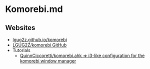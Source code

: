 # Komorebi.md

## Websites

* [lgug2z.github.io/komorebi](https://lgug2z.github.io/komorebi/)
* [LGUG2Z/komorebi GitHub](https://github.com/LGUG2Z/komorebi)
* Tutorials
  * [QuinnCiccoretti/komorebi.ahk => i3-like configuration for the komorebi window manager](https://gist.github.com/QuinnCiccoretti/d22230303ad08f6247dfce48d46d9914)
